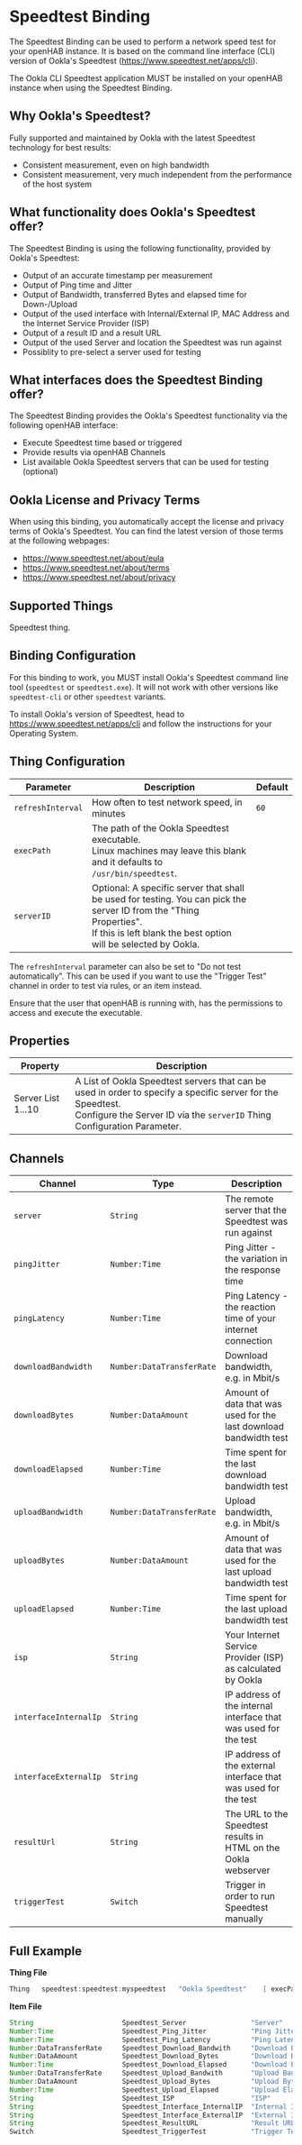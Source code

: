 # Speedtest Binding

The Speedtest Binding can be used to perform a network speed test for your openHAB instance.
It is based on the command line interface (CLI) version of Ookla's Speedtest (https://www.speedtest.net/apps/cli).

The Ookla CLI Speedtest application MUST be installed on your openHAB instance when using the Speedtest Binding.


## Why Ookla's Speedtest?

Fully supported and maintained by Ookla with the latest Speedtest technology for best results:

* Consistent measurement, even on high bandwidth
* Consistent measurement, very much independent from the performance of the host system


## What functionality does Ookla's Speedtest offer?

The Speedtest Binding is using the following functionality, provided by Ookla's Speedtest:

* Output of an accurate timestamp per measurement
* Output of Ping time and Jitter
* Output of Bandwidth, transferred Bytes and elapsed time for Down-/Upload
* Output of the used interface with Internal/External IP, MAC Address and the Internet Service Provider (ISP)
* Output of a result ID and a result URL
* Output of the used Server and location the Speedtest was run against
* Possiblity to pre-select a server used for testing


## What interfaces does the Speedtest Binding offer?

The Speedtest Binding provides the Ookla's Speedtest functionality via the following openHAB interface:

* Execute Speedtest time based or triggered
* Provide results via openHAB Channels
* List available Ookla Speedtest servers that can be used for testing (optional)


## Ookla License and Privacy Terms

When using this binding, you automatically accept the license and privacy terms of Ookla's Speedtest.
You can find the latest version of those terms at the following webpages:

* https://www.speedtest.net/about/eula
* https://www.speedtest.net/about/terms
* https://www.speedtest.net/about/privacy


## Supported Things

Speedtest thing.

## Binding Configuration

For this binding to work, you MUST install Ookla's Speedtest command line tool (`speedtest` or `speedtest.exe`).
It will not work with other versions like `speedtest-cli` or other `speedtest` variants.

To install Ookla's version of Speedtest, head to https://www.speedtest.net/apps/cli and follow the instructions for your Operating System.

## Thing Configuration

| Parameter         |  Description                                                                                                                 | Default |
|-------------------|------------------------------------------------------------------------------------------------------------------------------|---------|
| `refreshInterval` | How often to test network speed, in minutes                                                                                  | `60`    |
| `execPath`        | The path of the Ookla Speedtest executable.<br/>Linux machines may leave this blank and it defaults to `/usr/bin/speedtest`. |         |
| `serverID`        | Optional: A specific server that shall be used for testing. You can pick the server ID from the "Thing Properties".<br/>If this is left blank the best option will be selected by Ookla.          |         |

The `refreshInterval` parameter can also be set to "Do not test automatically".
This can be used if you want to use the "Trigger Test" channel in order to test via rules, or an item instead.

Ensure that the user that openHAB is running with, has the permissions to access and execute the executable.

## Properties

| Property            | Description                                                                                                |
|---------------------|------------------------------------------------------------------------------------------------------------|
| Server List 1...10  | A List of Ookla Speedtest servers that can be used in order to specify a specific server for the Speedtest.<br/>Configure the Server ID via the `serverID` Thing Configuration Parameter. |

## Channels

| Channel               | Type                      | Description                                                       |
|-----------------------|---------------------------|-------------------------------------------------------------------|
| `server`              | `String`                  | The remote server that the Speedtest was run against              |
| `pingJitter`          | `Number:Time`             | Ping Jitter - the variation in the response time                  |
| `pingLatency`         | `Number:Time`             | Ping Latency - the reaction time of your internet connection      |
| `downloadBandwidth`   | `Number:DataTransferRate` | Download bandwidth, e.g. in Mbit/s                                |
| `downloadBytes`       | `Number:DataAmount`       | Amount of data that was used for the last download bandwidth test |
| `downloadElapsed`     | `Number:Time`             | Time spent for the last download bandwidth test                   |
| `uploadBandwidth`     | `Number:DataTransferRate` | Upload bandwidth, e.g. in Mbit/s                                  |
| `uploadBytes`         | `Number:DataAmount`       | Amount of data that was used for the last upload bandwidth test   |
| `uploadElapsed`       | `Number:Time`             | Time spent for the last upload bandwidth test                     |
| `isp`                 | `String`                  | Your Internet Service Provider (ISP) as calculated by Ookla       |
| `interfaceInternalIp` | `String`                  | IP address of the internal interface that was used for the test   |
| `interfaceExternalIp` | `String`                  | IP address of the external interface that was used for the test   |
| `resultUrl`           | `String`                  | The URL to the Speedtest results in HTML on the Ookla webserver   |
| `triggerTest`         | `Switch`                  | Trigger in order to run Speedtest manually                        |


## Full Example

**Thing File**

```java
Thing   speedtest:speedtest:myspeedtest   "Ookla Speedtest"    [ execPath="/usr/bin/speedtest", refreshInterval=60 ]
```

**Item File**

```java
String              	    Speedtest_Server  	            "Server"               	{ channel="speedtest:speedtest:myspeedtest:server" }
Number:Time              	Speedtest_Ping_Jitter         	"Ping Jitter"           { channel="speedtest:speedtest:myspeedtest:pingJitter" }
Number:Time              	Speedtest_Ping_Latency	        "Ping Latency"      	{ channel="speedtest:speedtest:myspeedtest:pingLatency" }
Number:DataTransferRate     Speedtest_Download_Bandwith	    "Download Bandwith"     { channel="speedtest:speedtest:myspeedtest:downloadBandwidth" }
Number:DataAmount           Speedtest_Download_Bytes	    "Download Bytes"      	{ channel="speedtest:speedtest:myspeedtest:downloadBytes" }
Number:Time              	Speedtest_Download_Elapsed	    "Download Elapsed"      { channel="speedtest:speedtest:myspeedtest:downloadElapsed" }
Number:DataTransferRate     Speedtest_Upload_Bandwith	    "Upload Bandwith"      	{ channel="speedtest:speedtest:myspeedtest:uploadBandwidth" }
Number:DataAmount           Speedtest_Upload_Bytes	        "Upload Bytes"      	{ channel="speedtest:speedtest:myspeedtest:uploadBytes" }
Number:Time              	Speedtest_Upload_Elapsed        "Upload Elapsed"      	{ channel="speedtest:speedtest:myspeedtest:uploadElapsed" }
String              	    Speedtest_ISP         	        "ISP"      	            { channel="speedtest:speedtest:myspeedtest:isp" }
String              	    Speedtest_Interface_InternalIP  "Internal IP Address"   { channel="speedtest:speedtest:myspeedtest:interfaceInternalIp" }
String              	    Speedtest_Interface_ExternalIP  "External IP Address"	{ channel="speedtest:speedtest:myspeedtest:interfaceExternalIp" }
String              	    Speedtest_ResultURL    	        "Result URL"	        { channel="speedtest:speedtest:myspeedtest:resultUrl" }
Switch              	    Speedtest_TriggerTest    	    "Trigger Test"	        { channel="speedtest:speedtest:myspeedtest:triggerTest" }
```
